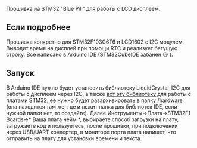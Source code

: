 Прошивка на STM32 "Blue Pill" для работы с LCD дисплеем.

## Если подробнее

Прошивка конкретно для STM32F103C6T6 и LCD1602 с I2C модулем. Выводит время на дисплей при помощи RTC и реализует бегущую строку.
Всё написано в Arduino IDE (STM32CubeIDE забанен :cry: ).

## Запуск

В Arduino IDE нужно будет установить библиотеку LiquidCrystal_I2C для работы с дисплеем через I2C, а также [вот эту библиотеку](https://github.com/rogerclarkmelbourne/Arduino_STM32) для работы с платами STM32, её нужно будет разархивировать в папку /hardware (она находится там же, где и лежит папка для библиотек IDE, если нужной папки нет, то создайте).
Далее Инструменты->Плата->STM32F1 Boards->* Ваша плата нейм *, выбираете способ загрузки на плату, загружаете код и пользуетесь, после прошивки, при подключении через USB/UART конвертер, в мониторе порта плата напишет, что отправить на плату для установки времени и текста.